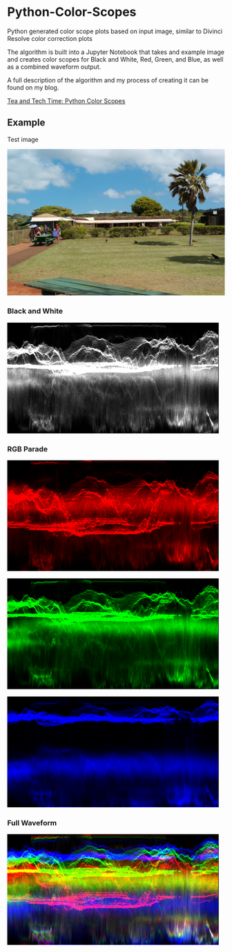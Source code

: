 # Python-Color-Scopes
Python generated color scope plots based on input image, similar to Divinci Resolve color correction plots

The algorithm is built into a Jupyter Notebook that takes and example image and creates color scopes for Black and White, Red, Green, and Blue, as well as a combined waveform output.

A full description of the algorithm and my process of creating it can be found on my blog.

[Tea and Tech Time: Python Color Scopes](https://teaandtechtime.com/python-color-scopes/)

## Example

Test image

![](hawaii29.jpg)


### Black and White
![](output_images/BW_color_scope.png)


### RGB Parade
![](output_images/R_color_scope.png)

![](output_images/G_color_scope.png)

![](output_images/B_color_scope.png)


### Full Waveform
![](output_images/All_Color_Scope.png)
